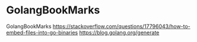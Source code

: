 # GolangBookMarks
GolangBookMarks
https://stackoverflow.com/questions/17796043/how-to-embed-files-into-go-binaries
https://blog.golang.org/generate
